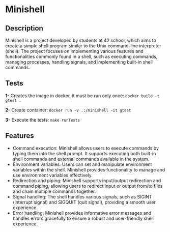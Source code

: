 # Minishell

## Description

Minishell is a project developed by students at 42 school, which aims to create a simple shell program similar to the Unix command-line interpreter (shell). The project focuses on implementing various features and functionalities commonly found in a shell, such as executing commands, managing processes, handling signals, and implementing built-in shell commands.

## Tests

**1-** Creates the image in docker, it must be run only once:
`docker build -t gtest .`

**2-** Create container:
`docker run -v .:/minishell -it gtest`

**3-** Execute the tests:
`make runTests`

## Features

- Command execution: Minishell allows users to execute commands by typing them into the shell prompt. It supports executing both built-in shell commands and external commands available in the system.
- Environment variables: Users can set and manipulate environment variables within the shell. Minishell provides functionality to manage and use environment variables effectively.
- Redirection and piping: Minishell supports input/output redirection and command piping, allowing users to redirect input or output from/to files and chain multiple commands together.
- Signal handling: The shell handles various signals, such as SIGINT (interrupt signal) and SIGQUIT (quit signal), providing a smooth user experience.
- Error handling: Minishell provides informative error messages and handles errors gracefully to ensure a robust and user-friendly shell experience.
